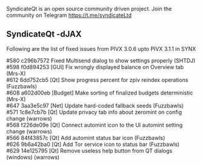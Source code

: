 SyndicateQt is an open source community driven project.
Join the community on Telegram https://t.me/syndicateLtd

## SyndicateQt -dJAX

Following are the list of fixed issues from PIVX 3.0.6 upto PIVX 3.1.1 in SYNX

#580 c296b7572 Fixed Multisend dialog to show settings properly (SHTDJ)<br>
#598 f0d894253 [GUI] Fix wrongly displayed balance on Overview tab (Mrs-X)<br>
#612 6dd752cb5 [Qt] Show progress percent for zpiv reindex operations (Fuzzbawls)<br>
#608 a602d00eb [Budget] Make sorting of finalized budgets deterministic (Mrs-X)<br>
#647 3aa3e5c97 [Net] Update hard-coded fallback seeds (Fuzzbawls)<br>
#571 1c8e7cb7b [Qt] Update privacy tab info about zeromint on config change (warrows)<br>
#568 f226de09e [Qt] Connect automint icon to the UI automint setting change (warrows)<br>
#566 84f43857c [Qt] Add automint status bar icon (Fuzzbawls)<br>
#626 9b6a42ba0 [Qt] Add Tor service icon to status bar (Fuzzbawls)<br>
#629 14e125795 [Qt] Remove useless help button from QT dialogs (windows) (warrows)

